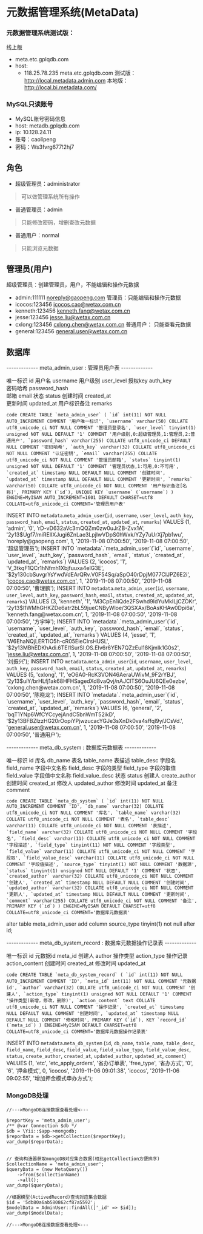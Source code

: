 元数据管理系统(MetaData)
===============================

### 元数据管理系统测试版：

线上版
+ meta.etc.gplqdb.com
+ host:
    + 118.25.78.235	 meta.etc.gplqdb.com
测试版：http://local.metadata.admin.com
本地版：http://local.bi.metadata.com/

### MySQL只读账号
+ MySQL账号密码信息
+ host: metadb.gplqdb.com   
+ ip: 10.128.24.11
+ 账号：caolipeng
+ 密码：Ws3fvrg677!2hj7

## 角色

+ 超级管理员：administrator
> 可以做管理系统所有操作

+ 普通管理员：admin
> 只能修改密码，增删查改元数据

+ 普通用户：normal
> 只能浏览元数据
 
## 管理员(用户)
超级管理员：创建管理员，用户，不能编辑和操作元数据
+ admin:111111	 noreply@gaopeng.com
管理员：只能编辑和操作元数据
+ icocos:123456	 icocos.cao@wetax.com.cn 
+ kenneth:123456 kenneth.fang@wetax.com.cn
+ jesse:123456	 jesse.liu@wetax.com.cn 
+ cxlong:123456	 cxlong.chen@wetax.com.cn
普通用户： 只能查看元数据
+ general:123456 general.user@wetax.com.cn    

## 数据库

------------- meta_admin_user : 管理员用户表 ------------- 

唯一标识 id
用户名 username
用户级别 user_level
授权key auth_key		
密码哈希 password_hash	
邮箱 email
状态 status
创建时间 created_at		
更新时间 updated_at
用户标识备注 remarks

``code
CREATE TABLE `meta_admin_user` (
  `id` int(11) NOT NULL AUTO_INCREMENT COMMENT '用户唯一标识',
  `username` varchar(50) COLLATE utf8_unicode_ci NOT NULL COMMENT '管理员登录名',
  `user_level` tinyint(1) unsigned NOT NULL DEFAULT '1' COMMENT '用户级别,0:超级管理员,1:管理员,2:普通用户',
  `password_hash` varchar(255) COLLATE utf8_unicode_ci DEFAULT NULL COMMENT '密码哈希',
  `auth_key` varchar(32) COLLATE utf8_unicode_ci NOT NULL COMMENT '认证密钥',
  `email` varchar(255) COLLATE utf8_unicode_ci NOT NULL COMMENT '管理员邮箱',
  `status` tinyint(1) unsigned NOT NULL DEFAULT '1' COMMENT '管理员状态,1:可用,0:不可用',
  `created_at` timestamp NULL DEFAULT NULL COMMENT '创建时间',
  `updated_at` timestamp NULL DEFAULT NULL COMMENT '更新时间',
  `remarks` varchar(50) COLLATE utf8_unicode_ci NOT NULL COMMENT '用户标识备注[名称]',
  PRIMARY KEY (`id`),
  UNIQUE KEY `username` (`username`)
) ENGINE=MyISAM AUTO_INCREMENT=1601 DEFAULT CHARSET=utf8 COLLATE=utf8_unicode_ci COMMENT='管理员用户表'
``

INSERT INTO `metadata`.`meta_admin_user`(`id`, `username`, `user_level`, `auth_key`, `password_hash`, `email`, `status`, `created_at`, `updated_at`, `remarks`) VALUES (1, 'admin', '0', 'rD-vD632aVc3mQQZm0zw0uJrZB-Zvx1A', '$2y$13$Ugf7/miRElIXJugi6ZnLae3LpjIwVDpS0hWxk/YZy7uUrXj7pb1wu', 'noreply@gaopeng.com', 1, '2019-11-08 07:00:50', '2019-11-08 07:00:50', '超级管理员');
INSERT INTO `metadata`.`meta_admin_user`(`id`, `username`, `user_level`, `auth_key`, `password_hash`, `email`, `status`, `created_at`, `updated_at`, `remarks`) VALUES (2, 'icocos', '1', 'V_3tkqF1QCr1hNfmh1Xbjfuuxa4eIG3E', '$2y$13$0cbSuvgrYsYwdVdEArQRv.V0F54Sq/aSpO40rDpjM077ClJPZ6E2i', 'icocos.cao@wetax.com.cn', 1, '2019-11-08 07:00:50', '2019-11-08 07:00:50', '曹理鹏');
INSERT INTO `metadata`.`meta_admin_user`(`id`, `username`, `user_level`, `auth_key`, `password_hash`, `email`, `status`, `created_at`, `updated_at`, `remarks`) VALUES (3, 'kenneth', '1', 'M3CpEn1iQde2FSwhd9IdYuMkILjCZOKr', '$2y$13$l1WMhGHKZDe6atr2bL59jueCNByWloe/3QSXAx/BoAsKHAw0Dpi6a', 'kenneth.fang@wetax.com.cn', 1, '2019-11-08 07:00:50', '2019-11-08 07:00:50', '方宇坤');
INSERT INTO `metadata`.`meta_admin_user`(`id`, `username`, `user_level`, `auth_key`, `password_hash`, `email`, `status`, `created_at`, `updated_at`, `remarks`) VALUES (4, 'jesse', '1', 'W6EhaNQjLERTlO5h-cR05EieCIrsHUSL', '$2y$13$MBhEDKhAdi.6TEl1SurSI.OS.EIv6r6YEN7QZzEul18KjmIk1G0s2', 'jesse.liu@wetax.com.cn', 1, '2019-11-08 07:00:50', '2019-11-08 07:00:50', '刘振兴');
INSERT INTO `metadata`.`meta_admin_user`(`id`, `username`, `user_level`, `auth_key`, `password_hash`, `email`, `status`, `created_at`, `updated_at`, `remarks`) VALUES (5, 'cxlong', '1', 'eO6A0-RcK3VON46AeraUWivM_9F2rYBJ', '$2y$13$uiY/brHLfj1ak68HFHSagedXd8vaQvj/nAJClTS6OuJU6QEe0ezbe', 'cxlong.chen@wetax.com.cn', 1, '2019-11-08 07:00:50', '2019-11-08 07:00:50', '陈晓龙');
INSERT INTO `metadata`.`meta_admin_user`(`id`, `username`, `user_level`, `auth_key`, `password_hash`, `email`, `status`, `created_at`, `updated_at`, `remarks`) VALUES (6, 'general', '2', 'bqT1YNp6WfCYCcyejAndC5bnWmT52ikD', '$2y$13$BFBZIzzHG20rOopiYPjwzucacYGJe3sXnDk0va4sffql9y/JCsVd.', 'general.user@wetax.com.cn', 1, '2019-11-08 07:00:50', '2019-11-08 07:00:50', '普通用户');

------------- meta_db_system : 数据库元数据表 ------------- 

唯一标识 id
库名 db_name
表名 table_name
表描述 table_desc
字段名 field_name
字段中文名称 field_desc
字段的类型 field_type
字段的取值 field_value
字段值中文名称 field_value_desc
状态 status
创建人 create_author
创建时间 created_at
修改人 updated_author
修改时间 updated_at
备注 comment

``code
CREATE TABLE `meta_db_system` (
  `id` int(11) NOT NULL AUTO_INCREMENT COMMENT 'ID',
  `db_name` varchar(32) COLLATE utf8_unicode_ci NOT NULL COMMENT '库名',
  `table_name` varchar(32) COLLATE utf8_unicode_ci NOT NULL COMMENT '表名',
  `table_desc` varchar(11) COLLATE utf8_unicode_ci NOT NULL COMMENT '表描述',
  `field_name` varchar(32) COLLATE utf8_unicode_ci NOT NULL COMMENT '字段名',
  `field_desc` varchar(11) COLLATE utf8_unicode_ci NOT NULL COMMENT '字段描述',
  `field_type` tinyint(11) NOT NULL COMMENT '字段类型',
  `field_value` varchar(11) COLLATE utf8_unicode_ci NOT NULL COMMENT '字段取',
  `field_value_desc` varchar(11) COLLATE utf8_unicode_ci NOT NULL COMMENT '字段值描述',
  `source_type` tinyint(1) NOT NULL COMMENT '数据源',
  `status` tinyint(1) unsigned NOT NULL DEFAULT '1' COMMENT '状态',
  `created_author` varchar(32) COLLATE utf8_unicode_ci NOT NULL COMMENT '创建人',
  `created_at` timestamp NULL DEFAULT NULL COMMENT '创建时间',
  `updated_author` varchar(32) COLLATE utf8_unicode_ci NOT NULL COMMENT '更新人',
  `updated_at` timestamp NULL DEFAULT NULL COMMENT '更新时间',
  `comment` varchar(255) COLLATE utf8_unicode_ci NOT NULL COMMENT '备注',
  PRIMARY KEY (`id`)
) ENGINE=MyISAM DEFAULT CHARSET=utf8 COLLATE=utf8_unicode_ci COMMENT='数据库元数据表'
``

alter table meta_admin_user add column source_type tinyint(1) not null after id;

------------- meta_db_system_record : 数据库元数据操作记录表 ------------- 

唯一标识 id
元数据id meta_id
创建人 author
操作类型 action_type
操作记录 action_content
创建时间 created_at
修改时间 updated_at

``code
CREATE TABLE `meta_db_system_record` (
  `id` int(11) NOT NULL AUTO_INCREMENT COMMENT 'ID',
  `meta_id` int(11) NOT NULL COMMENT '元数据id',
  `author` varchar(32) COLLATE utf8_unicode_ci NOT NULL COMMENT '创建人',
  `action_type` tinyint(1) unsigned NOT NULL DEFAULT '1' COMMENT '操作类型(新增，修改，删除)',
  `action_content` text COLLATE utf8_unicode_ci NOT NULL COMMENT '操作记录',
  `created_at` timestamp NULL DEFAULT NULL COMMENT '创建时间',
  `updated_at` timestamp NULL DEFAULT NULL COMMENT '修改时间',
  PRIMARY KEY (`id`),
  KEY `record_id` (`meta_id`)
) ENGINE=MyISAM DEFAULT CHARSET=utf8 COLLATE=utf8_unicode_ci COMMENT='数据库元数据操作记录表'
``

INSERT INTO `metadata`.`meta_db_system` (`id`, `db_name`, `table_name`, `table_desc`, `field_name`, `field_desc`, `field_value`, `field_value_type`, `field_value_desc`, `status`, `create_author`, `created_at`, `updated_author`, `updated_at`, `comment`) VALUES (1, 'etc', 'etc_apply_orders', '省办订单表', 'free_type', '省办方式', '0', '6', '押金模式', 0, 'icocos', '2019-11-06 09:01:38', 'icocos', '2019-11-06 09:02:55', '增加押金模式申办方式');

### MongoDB处理

```code
//--->MongoDB连接数据查看处理<---

$reportKey = 'meta_admin_user';
/** @var Connection $db */
$db = \Yii::$app->mongodb;
$reporData = $db->getCollection($reportKey);
var_dump($reporData);


// 查询构造器获取mongoDB对应集合数据(相比getCollection方便排序)
$collectionName = 'meta_admin_user';
$queryData = (new MetaQuery())
    ->from($collectionName)
    ->all();
var_dump($queryData);

//根据模型(ActivedRecord)查询对应集合数据
$id = '5db80a6ab580862cf87a5592';
$modelData = AdminUser::findAll(['_id' => $id]);
var_dump($modelData);

//--->MongoDB连接数据查看处理<---
```